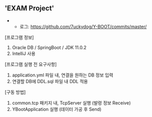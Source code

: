 'EXAM Project'
-
- * 로그: https://github.com/7uckydog/Y-BOOT/commits/master/


 [프로그램 정보]
 1. Oracle DB / SpringBoot / JDK 11.0.2
 2. IntelliJ 사용

 [프로그램 실행 전 요구사항]
 1. application.yml 파일 내, 연결을 원하는 DB 정보 입력
 2. 연결할 DB에 DDL.sql 파일 내 DDL 적용

 [구동 방법]
 1. common.tcp 패키지 내, TcpServer 실행 (발령 정보 Receive)
 2. YBootApplication 실행 (데이터 가공 후 Send)
